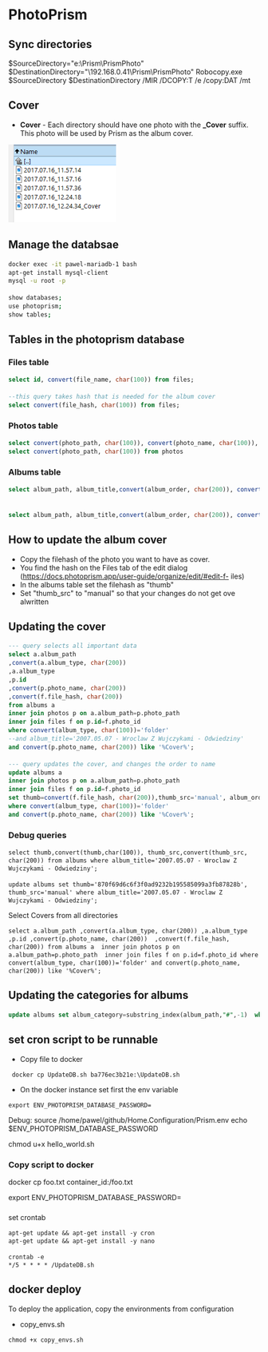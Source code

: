 # PhotoPrism

## Sync directories

$SourceDirectory="e:\Prism\PrismPhoto\"
$DestinationDirectory="\\192.168.0.41\Prism\PrismPhoto\"
Robocopy.exe $SourceDirectory $DestinationDirectory /MIR /DCOPY:T /e /copy:DAT /mt 

## Cover

- **Cover** - Each directory should have one photo with the **_Cover** suffix. This photo will be used by Prism as the album cover.


![](2025-09-01-21-47-46.png)


## Manage the databsae
```bash
docker exec -it pawel-mariadb-1 bash
apt-get install mysql-client
mysql -u root -p

show databases;
use photoprism;
show tables;
```

## Tables in the photoprism database
### Files table

```sql
select id, convert(file_name, char(100)) from files;

--this query takes hash that is needed for the album cover
select convert(file_hash, char(100)) from files;
```

### Photos table

```sql
select convert(photo_path, char(100)), convert(photo_name, char(100)), convert(original_name, char(100)) from photos where convert(photo_name, char(100)) like '%Cover%'
select convert(photo_path, char(100)) from photos
```

### Albums table

```sql
select album_path, album_title,convert(album_order, char(200)), convert(album_type, char(200)), album_type from albums where convert(album_type, char(100))='folder'


select album_path, album_title,convert(album_order, char(200)), convert(album_type, char(200)), album_type from albums where convert(album_type, char(100))='folder' and album_title='2007.05.07 - Wroclaw Z Wujczykami - Odwiedziny'
```


## How to update the album cover
- Copy the filehash of the photo you want to have as cover. 
- You find the hash on the Files tab of the edit dialog (https://docs.photoprism.app/user-guide/organize/edit/#edit-f- iles)
- In the albums table set the filehash as "thumb"
- Set "thumb_src" to "manual" so that your changes do not get ove alwritten


## Updating the cover

```sql
--- query selects all important data
select a.album_path
,convert(a.album_type, char(200))
,a.album_type
,p.id
,convert(p.photo_name, char(200)) 
,convert(f.file_hash, char(200))
from albums a 
inner join photos p on a.album_path=p.photo_path 
inner join files f on p.id=f.photo_id
where convert(album_type, char(100))='folder' 
--and album_title='2007.05.07 - Wroclaw Z Wujczykami - Odwiedziny'
and convert(p.photo_name, char(200)) like '%Cover%';

--- query updates the cover, and changes the order to name
update albums a 
inner join photos p on a.album_path=p.photo_path 
inner join files f on p.id=f.photo_id
set thumb=convert(f.file_hash, char(200)),thumb_src='manual', album_order='name'
where convert(album_type, char(100))='folder' 
and convert(p.photo_name, char(200)) like '%Cover%';
```

### Debug queries

```
select thumb,convert(thumb,char(100)), thumb_src,convert(thumb_src, char(200)) from albums where album_title='2007.05.07 - Wroclaw Z Wujczykami - Odwiedziny';

update albums set thumb='870f69d6c6f3f0ad9232b195585099a3fb87828b', thumb_src='manual' where album_title='2007.05.07 - Wroclaw Z Wujczykami - Odwiedziny';
```

Select Covers from all directories
```
select a.album_path ,convert(a.album_type, char(200)) ,a.album_type ,p.id ,convert(p.photo_name, char(200))  ,convert(f.file_hash, char(200)) from albums a  inner join photos p on a.album_path=p.photo_path  inner join files f on p.id=f.photo_id where convert(album_type, char(100))='folder' and convert(p.photo_name, char(200)) like '%Cover%';

```

## Updating the categories for albums

```sql
update albums set album_category=substring_index(album_path,"#",-1)  where album_path <> "" and position("#" in album_path)>0;
```

## set cron script to be runnable
- Copy file to docker
```
 docker cp UpdateDB.sh ba776ec3b21e:\UpdateDB.sh
```
- On the docker instance set first the env variable
```
export ENV_PHOTOPRISM_DATABASE_PASSWORD=
```

Debug:
source /home/pawel/github/Home.Configuration/Prism.env
echo $ENV_PHOTOPRISM_DATABASE_PASSWORD

chmod u+x hello_world.sh


### Copy script to docker

docker cp foo.txt container_id:/foo.txt

export ENV_PHOTOPRISM_DATABASE_PASSWORD=

###
set crontab

```
apt-get update && apt-get install -y cron
apt-get update && apt-get install -y nano

crontab -e
*/5 * * * * /UpdateDB.sh
```




## docker deploy

To deploy the application, copy the environments from configuration 

- copy_envs.sh

```
chmod +x copy_envs.sh
```
